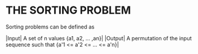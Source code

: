 # THE SORTING PROBLEM

Sorting problems can be defined as

|Input| A set of n values {a1, a2, ... ,an}|
|Output| A permutation of the input sequence such that {a'1 <= a'2 <= ... <= a'n}|
